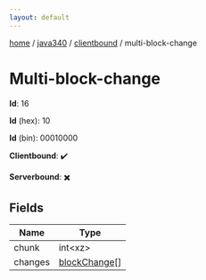 ```yaml
---
layout: default
---
```


[home](/)  /  [java340](/protocol/java340)  /  [clientbound](/protocol/java340/clientbound)  /  multi-block-change

# Multi-block-change

**Id**: 16

**Id** (hex): 10

**Id** (bin): 00010000

**Clientbound**: ✔️

**Serverbound**: ✖️

## Fields

Name | Type
---|---
chunk | int&lt;xz&gt;
changes | [blockChange](/protocol/java340/types/block-change)[]

